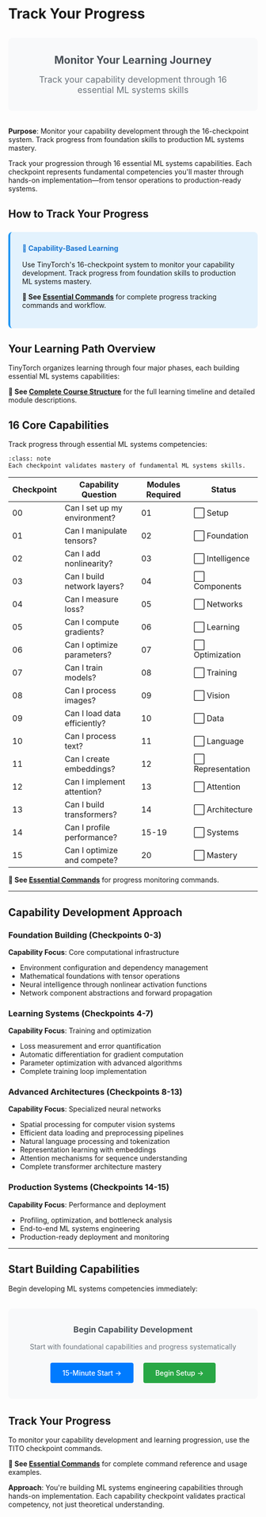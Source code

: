# Track Your Progress

<div style="background: #f8f9fa; padding: 2rem; border-radius: 0.5rem; margin: 2rem 0; text-align: center;">
<h2 style="margin: 0 0 1rem 0; color: #495057;">Monitor Your Learning Journey</h2>
<p style="margin: 0; font-size: 1.1rem; color: #6c757d;">Track your capability development through 16 essential ML systems skills</p>
</div>

**Purpose**: Monitor your capability development through the 16-checkpoint system. Track progress from foundation skills to production ML systems mastery.

Track your progression through 16 essential ML systems capabilities. Each checkpoint represents fundamental competencies you'll master through hands-on implementation—from tensor operations to production-ready systems.

## How to Track Your Progress

<div style="background: #e3f2fd; padding: 1.5rem; border-radius: 0.5rem; border-left: 4px solid #2196f3; margin: 1.5rem 0;">
<h4 style="margin: 0 0 1rem 0; color: #1976d2;">🎯 Capability-Based Learning</h4>

Use TinyTorch's 16-checkpoint system to monitor your capability development. Track progress from foundation skills to production ML systems mastery.

**📖 See [Essential Commands](tito-essentials.html)** for complete progress tracking commands and workflow.

</div>

## Your Learning Path Overview

TinyTorch organizes learning through four major phases, each building essential ML systems capabilities:

**📖 See [Complete Course Structure](chapters/00-introduction.html)** for the full learning timeline and detailed module descriptions.

## 16 Core Capabilities

Track progress through essential ML systems competencies:

```{admonition} Capability Tracking
:class: note
Each checkpoint validates mastery of fundamental ML systems skills.
```

| Checkpoint | Capability Question | Modules Required | Status |
|------------|-------------------|------------------|--------|
| 00 | Can I set up my environment? | 01 | ⬜ Setup |
| 01 | Can I manipulate tensors? | 02 | ⬜ Foundation |
| 02 | Can I add nonlinearity? | 03 | ⬜ Intelligence |
| 03 | Can I build network layers? | 04 | ⬜ Components |
| 04 | Can I measure loss? | 05 | ⬜ Networks |
| 05 | Can I compute gradients? | 06 | ⬜ Learning |
| 06 | Can I optimize parameters? | 07 | ⬜ Optimization |
| 07 | Can I train models? | 08 | ⬜ Training |
| 08 | Can I process images? | 09 | ⬜ Vision |
| 09 | Can I load data efficiently? | 10 | ⬜ Data |
| 10 | Can I process text? | 11 | ⬜ Language |
| 11 | Can I create embeddings? | 12 | ⬜ Representation |
| 12 | Can I implement attention? | 13 | ⬜ Attention |
| 13 | Can I build transformers? | 14 | ⬜ Architecture |
| 14 | Can I profile performance? | 15-19 | ⬜ Systems |
| 15 | Can I optimize and compete? | 20 | ⬜ Mastery |

**📖 See [Essential Commands](tito-essentials.html)** for progress monitoring commands.

---

## Capability Development Approach

### Foundation Building (Checkpoints 0-3)
**Capability Focus**: Core computational infrastructure
- Environment configuration and dependency management
- Mathematical foundations with tensor operations
- Neural intelligence through nonlinear activation functions
- Network component abstractions and forward propagation

### Learning Systems (Checkpoints 4-7)
**Capability Focus**: Training and optimization
- Loss measurement and error quantification
- Automatic differentiation for gradient computation
- Parameter optimization with advanced algorithms
- Complete training loop implementation

### Advanced Architectures (Checkpoints 8-13)
**Capability Focus**: Specialized neural networks
- Spatial processing for computer vision systems
- Efficient data loading and preprocessing pipelines
- Natural language processing and tokenization
- Representation learning with embeddings
- Attention mechanisms for sequence understanding
- Complete transformer architecture mastery

### Production Systems (Checkpoints 14-15)
**Capability Focus**: Performance and deployment
- Profiling, optimization, and bottleneck analysis
- End-to-end ML systems engineering
- Production-ready deployment and monitoring

---

## Start Building Capabilities

Begin developing ML systems competencies immediately:

<div style="background: #f8f9fa; padding: 2rem; border-radius: 0.5rem; margin: 2rem 0; text-align: center;">
<h3 style="margin: 0 0 1rem 0; color: #495057;">Begin Capability Development</h3>
<p style="margin: 0 0 1.5rem 0; color: #6c757d;">Start with foundational capabilities and progress systematically</p>
<a href="quickstart-guide.html" style="display: inline-block; background: #007bff; color: white; padding: 0.75rem 1.5rem; border-radius: 0.25rem; text-decoration: none; font-weight: 500; margin-right: 1rem;">15-Minute Start →</a>
<a href="chapters/01-setup.html" style="display: inline-block; background: #28a745; color: white; padding: 0.75rem 1.5rem; border-radius: 0.25rem; text-decoration: none; font-weight: 500;">Begin Setup →</a>
</div>

## Track Your Progress

To monitor your capability development and learning progression, use the TITO checkpoint commands.

**📖 See [Essential Commands](tito-essentials.html)** for complete command reference and usage examples.

**Approach**: You're building ML systems engineering capabilities through hands-on implementation. Each capability checkpoint validates practical competency, not just theoretical understanding.